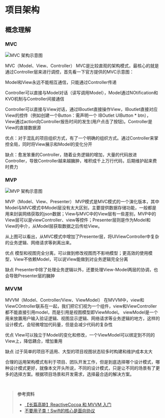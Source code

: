# 项目架构

## 概念理解

### MVC

![MVC 架构示意图](https://i.loli.net/2020/04/07/fOmcvCHXYPER8nD.png)

MVC（Model、View、Controller）
MVC是比较直观的架构模式，最核心的就是通过Controller层来进行调控，首先看一下官方提供的MVC示意图：


Model和View永远不能相互通信，只能通过Controller传递

Controller可以直接与Model对话（读写调用Model），Model通过NOtification和KVO机制与Controller间接通信

Controller可以直接与View对话，通过IBoutlet直接操作View，IBoutlet直接对应View的控件（例如创建一个Button：需声明一个 IBOutlet UIButton * btn），View通过action向Controller报告时间的发生(用户点击了按钮)。Controller是View的直接数据源

优点：对于混乱的项目组织方式，有了一个明确的组织方式。通过Controller来掌控全局，同时将View展示和Model的变化分开

缺点：愈发笨重的Controller，随着业务逻辑的增加，大量的代码放进Controller，导致Controller越来越臃肿，堆积成千上万行代码，后期维护起来费时费力



### MVP

![MVP 架构示意图](https://i.loli.net/2020/04/07/lnm4Dw31HVqhCEs.png)

MVP（Model、View、Presenter）
MVP模式是MVC模式的一个演化版本，其中Model与MVC模式中Model层没有太大区别，主要提供数据存储功能，一般都是用来封装网络获取的json数据；View与MVC中的View层有一些差别，MVP中的View层可以是viewController、view等控件；Presenter层则是作为Model和View的中介，从Model层获取数据之后传给View。

从上图可以看出，从MVC模式中增加了Presenter层，将UIViewController中复杂的业务逻辑、网络请求等剥离出来。

优点 模型和视图完全分离，可以做到修改视图而不影响模型；更高效的使用模型，View不依赖Model，可以说VIew能做到对业务逻辑完全分离

缺点 Presenter中除了处理业务逻辑以外，还要处理View-Model两层的协调，也会导致Presenter层的臃肿



### MVVM

MVVM（Model、Controller/View、ViewModel）
在MVVM中，view和ViewCOntroller联系在一起，我们把它们视为一个组件，view和ViewController都不能直接引用model，而是引用是视图模型即ViewModel。 viewModel是一个用来放置用户输入验证逻辑、视图显示逻辑、网络请求等业务逻辑的地方，这样的设计模式，会轻微增加代码量，但是会减少代码的复杂性

优点 VIew可以独立于Model的变化和修改，一个ViewModel可以绑定到不同的View上，降低耦合，增加重用

缺点 过于简单的项目不适用、大型的项目视图状态较多时构建和维护成本太大

合理的运用架构模式有利于项目、团队开发工作，但是到底选择哪个设计模式，哪种设计模式更好，就像本文开头所说，不同的设计模式，只是让不同的场景有了更多的选择方案。根据项目场景和开发需求，选择最合适的解决方案。



<br>

> **参考资料**
> - [【长篇高能】ReactiveCocoa 和 MVVM 入门](http://www.cocoachina.com/articles/11930)
> - [不要用子类！Swift的核心是面向协议](http://www.cocoachina.com/articles/12881)
